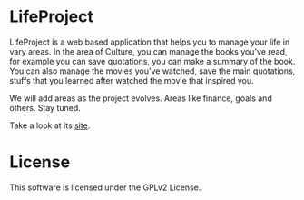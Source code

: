# LifeProject

LifeProject is a web based application that helps you to manage your life in vary areas. In the area of Culture, you can manage the books you've read, for example you can save quotations, you can make a summary of the book. You can also manage the movies you've watched, save the main quotations, stuffs that you learned after watched the movie that inspired you.

We will add areas as the project evolves. Areas like finance, goals and others. Stay tuned.

Take a look at its [site](http://www.lifeproctapp.com).

# License

This software is licensed under the GPLv2 License.
